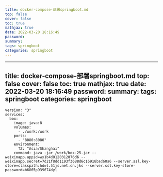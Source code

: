 ```yaml
---
title: docker-compose-部署springboot.md
top: false
cover: false
toc: true
mathjax: true
date: 2022-03-20 18:16:49
password:
summary:
tags: springboot
categories: springboot
---
```

---
title: docker-compose-部署springboot.md
top: false
cover: false
toc: true
mathjax: true
date: 2022-03-20 18:16:49
password:
summary:
tags: springboot
categories: springboot
---
~~~
version: "3"
services:
  box:
    image: java:8
    volumes:
      - ./work:/work
    ports:
      - "8080:8080"
    environment:
      TZ: "Asia/Shanghai"
    command: java -jar /work/box-25.jar --weixinapp.appid=wx1b4d0120312076d6 --weixinapp.secret=7d21f8dd1193f3688d6c16918bad60a6 --server.ssl.key-store=classpath:hdwl.51js.net.cn.jks --server.ssl.key-store-password=b6865p939674dyl

~~~
